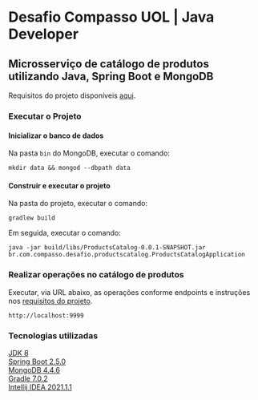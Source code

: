 # Desafio Compasso UOL | Java Developer

## Microsserviço de catálogo de produtos utilizando Java, Spring Boot e MongoDB 
Requisitos do projeto disponíveis [aqui](https://bitbucket.org/RecrutamentoDesafios/desafio-java-springboot/src/master/). 

### Executar o Projeto

#### Inicializar o banco de dados
Na pasta `bin` do MongoDB, executar o comando:

```
mkdir data && mongod --dbpath data
```

#### Construir e executar o projeto
Na pasta do projeto, executar o comando:
```
gradlew build
```

Em seguida, executar o comando:
```
java -jar build/libs/ProductsCatalog-0.0.1-SNAPSHOT.jar br.com.compasso.desafio.productscatalog.ProductsCatalogApplication 
```

### Realizar operações no catálogo de produtos

Executar, via URL abaixo, as operações conforme endpoints e instruções nos [requisitos do projeto](https://bitbucket.org/RecrutamentoDesafios/desafio-java-springboot/src/master/).

```
http://localhost:9999
```

### Tecnologias utilizadas
[JDK 8](https://www.oracle.com/br/java/technologies/javase/javase-jdk8-downloads.html)
<br>[Spring Boot 2.5.0](https://spring.io/projects/spring-boot)
<br>[MongoDB 4.4.6](https://www.mongodb.com/try/download/community)
<br>[Gradle 7.0.2](https://gradle.org/releases/)
<br>[Intellij IDEA 2021.1.1](https://www.jetbrains.com/pt-br/idea/download) 
